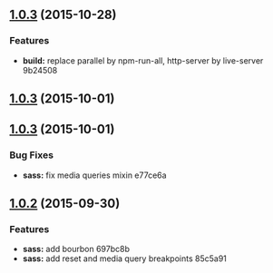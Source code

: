 <a name="1.0.3"></a>
## [1.0.3](//compare/1.0.3...v1.0.3) (2015-10-28)


### Features

* **build:** replace parallel by npm-run-all, http-server by live-server 9b24508



<a name="1.0.3"></a>
## [1.0.3](//compare/1.0.3...v1.0.3) (2015-10-01)




<a name="1.0.3"></a>
## [1.0.3](//compare/1.0.2...1.0.3) (2015-10-01)


### Bug Fixes

* **sass:** fix media queries mixin e77ce6a



<a name="1.0.2"></a>
## [1.0.2](//compare/1.0.1...1.0.2) (2015-09-30)


### Features

* **sass:** add bourbon 697bc8b
* **sass:** add reset and media query breakpoints 85c5a91



